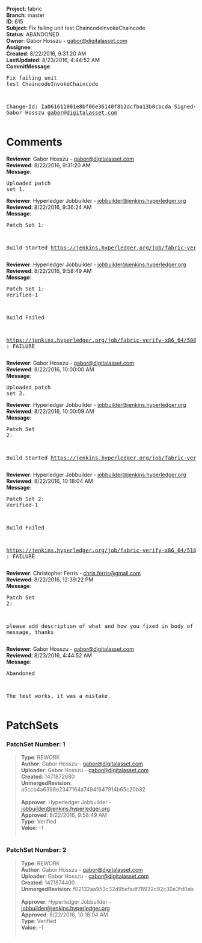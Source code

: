 <strong>Project</strong>: fabric<br><strong>Branch</strong>: master<br><strong>ID</strong>: 615<br><strong>Subject</strong>: Fix failing unit test ChaincodeInvokeChaincode<br><strong>Status</strong>: ABANDONED<br><strong>Owner</strong>: Gabor Hosszu - gabor@digitalasset.com<br><strong>Assignee</strong>:<br><strong>Created</strong>: 8/22/2016, 9:31:20 AM<br><strong>LastUpdated</strong>: 8/23/2016, 4:44:52 AM<br><strong>CommitMessage</strong>:<br><pre>Fix failing unit test ChaincodeInvokeChaincode

Change-Id: Ia061611001e8bf06e36140f8b2dcfba13b0cbcda
Signed-off-by: Gabor Hosszu <gabor@digitalasset.com>
</pre><h1>Comments</h1><strong>Reviewer</strong>: Gabor Hosszu - gabor@digitalasset.com<br><strong>Reviewed</strong>: 8/22/2016, 9:31:20 AM<br><strong>Message</strong>: <pre>Uploaded patch set 1.</pre><strong>Reviewer</strong>: Hyperledger Jobbuilder - jobbuilder@jenkins.hyperledger.org<br><strong>Reviewed</strong>: 8/22/2016, 9:36:24 AM<br><strong>Message</strong>: <pre>Patch Set 1:

Build Started https://jenkins.hyperledger.org/job/fabric-verify-x86_64/508/</pre><strong>Reviewer</strong>: Hyperledger Jobbuilder - jobbuilder@jenkins.hyperledger.org<br><strong>Reviewed</strong>: 8/22/2016, 9:58:49 AM<br><strong>Message</strong>: <pre>Patch Set 1: Verified-1

Build Failed 

https://jenkins.hyperledger.org/job/fabric-verify-x86_64/508/ : FAILURE</pre><strong>Reviewer</strong>: Gabor Hosszu - gabor@digitalasset.com<br><strong>Reviewed</strong>: 8/22/2016, 10:00:00 AM<br><strong>Message</strong>: <pre>Uploaded patch set 2.</pre><strong>Reviewer</strong>: Hyperledger Jobbuilder - jobbuilder@jenkins.hyperledger.org<br><strong>Reviewed</strong>: 8/22/2016, 10:00:09 AM<br><strong>Message</strong>: <pre>Patch Set 2:

Build Started https://jenkins.hyperledger.org/job/fabric-verify-x86_64/510/</pre><strong>Reviewer</strong>: Hyperledger Jobbuilder - jobbuilder@jenkins.hyperledger.org<br><strong>Reviewed</strong>: 8/22/2016, 10:18:04 AM<br><strong>Message</strong>: <pre>Patch Set 2: Verified-1

Build Failed 

https://jenkins.hyperledger.org/job/fabric-verify-x86_64/510/ : FAILURE</pre><strong>Reviewer</strong>: Christopher Ferris - chris.ferris@gmail.com<br><strong>Reviewed</strong>: 8/22/2016, 12:39:22 PM<br><strong>Message</strong>: <pre>Patch Set 2:

please add description of what and how you fixed in body of commit message, thanks</pre><strong>Reviewer</strong>: Gabor Hosszu - gabor@digitalasset.com<br><strong>Reviewed</strong>: 8/23/2016, 4:44:52 AM<br><strong>Message</strong>: <pre>Abandoned

The test works, it was a mistake.</pre><h1>PatchSets</h1><h3>PatchSet Number: 1</h3><blockquote><strong>Type</strong>: REWORK<br><strong>Author</strong>: Gabor Hosszu - gabor@digitalasset.com<br><strong>Uploader</strong>: Gabor Hosszu - gabor@digitalasset.com<br><strong>Created</strong>: 1471872680<br><strong>UnmergedRevision</strong>: a5ccb4a6398e2347164a7494f647914b65c20b82<br><br><strong>Approver</strong>: Hyperledger Jobbuilder - jobbuilder@jenkins.hyperledger.org<br><strong>Approved</strong>: 8/22/2016, 9:58:49 AM<br><strong>Type</strong>: Verified<br><strong>Value</strong>: -1<br><br></blockquote><h3>PatchSet Number: 2</h3><blockquote><strong>Type</strong>: REWORK<br><strong>Author</strong>: Gabor Hosszu - gabor@digitalasset.com<br><strong>Uploader</strong>: Gabor Hosszu - gabor@digitalasset.com<br><strong>Created</strong>: 1471874400<br><strong>UnmergedRevision</strong>: f02132aa953c32d9befadf78932c92c30e3fd0ab<br><br><strong>Approver</strong>: Hyperledger Jobbuilder - jobbuilder@jenkins.hyperledger.org<br><strong>Approved</strong>: 8/22/2016, 10:18:04 AM<br><strong>Type</strong>: Verified<br><strong>Value</strong>: -1<br><br></blockquote>